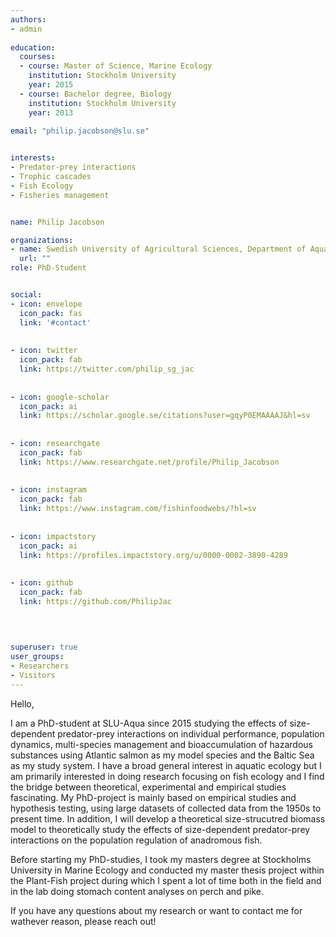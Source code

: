 ```yaml
---
authors:
- admin
  
education:
  courses:
  - course: Master of Science, Marine Ecology
    institution: Stockholm University
    year: 2015
  - course: Bachelor degree, Biology
    institution: Stockholm University
    year: 2013
    
email: "philip.jacobson@slu.se"


interests:
- Predator-prey interactions
- Trophic cascades
- Fish Ecology
- Fisheries management


name: Philip Jacobson

organizations:
- name: Swedish University of Agricultural Sciences, Department of Aquatic Resources
  url: ""
role: PhD-Student


social:
- icon: envelope
  icon_pack: fas
  link: '#contact'
  
  
- icon: twitter
  icon_pack: fab
  link: https://twitter.com/philip_sg_jac
  
  
- icon: google-scholar
  icon_pack: ai
  link: https://scholar.google.se/citations?user=gqyP0EMAAAAJ&hl=sv
  
  
- icon: researchgate
  icon_pack: fab
  link: https://www.researchgate.net/profile/Philip_Jacobson
  
  
- icon: instagram
  icon_pack: fab
  link: https://www.instagram.com/fishinfoodwebs/?hl=sv
  
  
- icon: impactstory
  icon_pack: ai
  link: https://profiles.impactstory.org/u/0000-0002-3890-4289
  
  
- icon: github
  icon_pack: fab
  link: https://github.com/PhilipJac

  
  
  
superuser: true
user_groups:
- Researchers
- Visitors
---
```


Hello, 

I am a PhD-student at SLU-Aqua since 2015 studying the effects of size-dependent predator-prey interactions on individual performance, population dynamics, multi-species management and bioaccumulation of hazardous substances using Atlantic salmon as my model species and the Baltic Sea as my study system. I have a broad general interest in aquatic ecology but I am primarily interested in doing research focusing on fish ecology and I find the bridge between theoretical, experimental and empirical studies fascinating. My PhD-project is mainly based on empirical studies and hypothesis testing, using large datasets of collected data from the 1950s to present time. In addition, I will develop a theoretical size-strucutred biomass model to theoretically study the effects of size-dependent predator-prey interactions on the population regulation of anadromous fish. 

Before starting my PhD-studies, I took my masters degree at Stockholms University in Marine Ecology and conducted my master thesis project within the Plant-Fish project during which I spent a lot of time both in the field and in the lab doing stomach content analyses on perch and pike.

If you have any questions about my research or want to contact me for wathever reason, please reach out!
